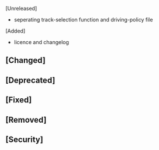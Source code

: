 [Unreleased]
- seperating track-selection function and driving-policy file

[Added]
- licence and changelog

[Changed]
- 
  
[Deprecated]
- 
  
[Fixed]
- 
  
[Removed]
- 
  
[Security]
- 
